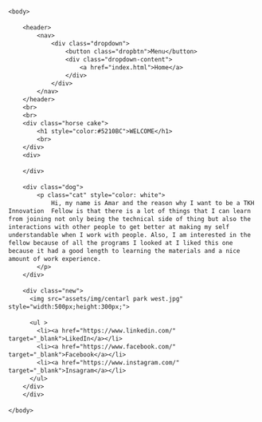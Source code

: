 
<html>

<head>
    <title> Amar Moorer</title>
    <link rel="stylesheet" href="assets/css/styles.css">
    <link>
</head>
<div class="background">

    <body>

        <header>
            <nav>
                <div class="dropdown">
                    <button class="dropbtn">Menu</button>
                    <div class="dropdown-content">
                        <a href="index.html">Home</a>
                    </div>
                </div>
            </nav>
        </header>
        <br>
        <br>
        <div class="horse cake">
            <h1 style="color:#5210BC">WELCOME</h1>
            <br>
        </div>
        <div>

        </div>

        <div class="dog">
            <p class="cat" style="color: white">
                Hi, my name is Amar and the reason why I want to be a TKH Innovation  Fellow is that there is a lot of things that I can learn from joining not only being the technical side of thing but also the interactions with other people to get better at making my self understandable when I work with people. Also, I am interested in the fellow because of all the programs I looked at I liked this one because it had a good length to learning the materials and a nice amount of work experience. 
            </p>
        </div>

        <div class="new">
          <img src="assets/img/centarl park west.jpg" style="width:500px;height:300px;">
        
          <ul >
            <li><a href="https://www.linkedin.com/" target="_blank">LikedIn</a></li>
            <li><a href="https://www.facebook.com/" target="_blank">Facebook</a></li>
            <li><a href="https://www.instagram.com/" target="_blank">Insagram</a></li>
          </ul>  
        </div>
        </div>

    </body>
</div>

</html>
